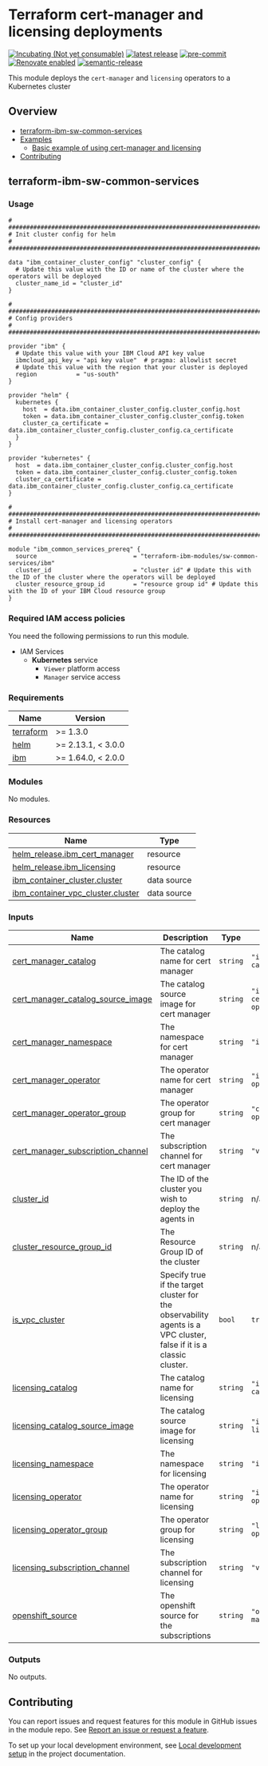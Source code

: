 <!-- Update this title with a descriptive name. Use sentence case. -->
# Terraform cert-manager and licensing deployments

<!--
Update status and "latest release" badges:
  1. For the status options, see https://terraform-ibm-modules.github.io/documentation/#/badge-status
  2. Update the "latest release" badge to point to the correct module's repo. Replace "terraform-ibm-module-template" in two places.
-->
[![Incubating (Not yet consumable)](https://img.shields.io/badge/status-Incubating%20(Not%20yet%20consumable)-red)](https://terraform-ibm-modules.github.io/documentation/#/badge-status)
[![latest release](https://img.shields.io/github/v/release/terraform-ibm-modules/terraform-ibm-sw-common-services?logo=GitHub&sort=semver)](https://github.com/terraform-ibm-modules/terraform-ibm-sw-common-services/releases/latest)
[![pre-commit](https://img.shields.io/badge/pre--commit-enabled-brightgreen?logo=pre-commit&logoColor=white)](https://github.com/pre-commit/pre-commit)
[![Renovate enabled](https://img.shields.io/badge/renovate-enabled-brightgreen.svg)](https://renovatebot.com/)
[![semantic-release](https://img.shields.io/badge/%20%20%F0%9F%93%A6%F0%9F%9A%80-semantic--release-e10079.svg)](https://github.com/semantic-release/semantic-release)

<!--
Add a description of modules in this repo.
Expand on the repo short description in the .github/settings.yml file.

For information, see "Module names and descriptions" at
https://terraform-ibm-modules.github.io/documentation/#/implementation-guidelines?id=module-names-and-descriptions
-->

This module deploys the `cert-manager` and `licensing` operators to a Kubernetes cluster


<!-- The following content is automatically populated by the pre-commit hook -->
<!-- BEGIN OVERVIEW HOOK -->
## Overview
* [terraform-ibm-sw-common-services](#terraform-ibm-sw-common-services)
* [Examples](./examples)
    * [Basic example of using cert-manager and licensing](./examples/basic)
* [Contributing](#contributing)
<!-- END OVERVIEW HOOK -->


<!--
If this repo contains any reference architectures, uncomment the heading below and link to them.
(Usually in the `/reference-architectures` directory.)
See "Reference architecture" in the public documentation at
https://terraform-ibm-modules.github.io/documentation/#/implementation-guidelines?id=reference-architecture
-->
<!-- ## Reference architectures -->


<!-- Replace this heading with the name of the root level module (the repo name) -->
## terraform-ibm-sw-common-services

### Usage

<!--
Add an example of the use of the module in the following code block.

Use real values instead of "var.<var_name>" or other placeholder values
unless real values don't help users know what to change.
-->

```hcl
# ############################################################################
# Init cluster config for helm
# ############################################################################

data "ibm_container_cluster_config" "cluster_config" {
  # Update this value with the ID or name of the cluster where the operators will be deployed
  cluster_name_id = "cluster_id"
}

# ############################################################################
# Config providers
# ############################################################################

provider "ibm" {
  # Update this value with your IBM Cloud API key value
  ibmcloud_api_key = "api key value"  # pragma: allowlist secret
  # Update this value with the region that your cluster is deployed
  region           = "us-south"
}

provider "helm" {
  kubernetes {
    host  = data.ibm_container_cluster_config.cluster_config.host
    token = data.ibm_container_cluster_config.cluster_config.token
    cluster_ca_certificate = data.ibm_container_cluster_config.cluster_config.ca_certificate
  }
}

provider "kubernetes" {
  host  = data.ibm_container_cluster_config.cluster_config.host
  token = data.ibm_container_cluster_config.cluster_config.token
  cluster_ca_certificate = data.ibm_container_cluster_config.cluster_config.ca_certificate
}

# ############################################################################
# Install cert-manager and licensing operators
# ############################################################################

module "ibm_common_services_prereq" {
  source                           = "terraform-ibm-modules/sw-common-services/ibm"
  cluster_id                       = "cluster id" # Update this with the ID of the cluster where the operators will be deployed
  cluster_resource_group_id        = "resource group id" # Update this with the ID of your IBM Cloud resource group
}
```

### Required IAM access policies
You need the following permissions to run this module.

- IAM Services
  - **Kubernetes** service
      - `Viewer` platform access
      - `Manager` service access

<!-- PERMISSIONS REQUIRED TO RUN MODULE
If this module requires permissions, uncomment the following block and update
the sample permissions, following the format.
Replace the sample Account and IBM Cloud service names and roles with the
information in the console at
Manage > Access (IAM) > Access groups > Access policies.
-->

<!--
You need the following permissions to run this module:

- IAM services
    - **Sample IBM Cloud** service
        - `Editor` platform access
        - `Manager` platform access
- Account management services
    - **Sample account management** service
        - `Editor` platform access
-->

<!-- NO PERMISSIONS FOR MODULE
If no permissions are required for the module, uncomment the following
statement instead the previous block.
-->

<!-- No permissions are needed to run this module.-->


<!-- The following content is automatically populated by the pre-commit hook -->
<!-- BEGINNING OF PRE-COMMIT-TERRAFORM DOCS HOOK -->
### Requirements

| Name | Version |
|------|---------|
| <a name="requirement_terraform"></a> [terraform](#requirement\_terraform) | >= 1.3.0 |
| <a name="requirement_helm"></a> [helm](#requirement\_helm) | >= 2.13.1, < 3.0.0 |
| <a name="requirement_ibm"></a> [ibm](#requirement\_ibm) | >= 1.64.0, < 2.0.0 |

### Modules

No modules.

### Resources

| Name | Type |
|------|------|
| [helm_release.ibm_cert_manager](https://registry.terraform.io/providers/hashicorp/helm/latest/docs/resources/release) | resource |
| [helm_release.ibm_licensing](https://registry.terraform.io/providers/hashicorp/helm/latest/docs/resources/release) | resource |
| [ibm_container_cluster.cluster](https://registry.terraform.io/providers/IBM-Cloud/ibm/latest/docs/data-sources/container_cluster) | data source |
| [ibm_container_vpc_cluster.cluster](https://registry.terraform.io/providers/IBM-Cloud/ibm/latest/docs/data-sources/container_vpc_cluster) | data source |

### Inputs

| Name | Description | Type | Default | Required |
|------|-------------|------|---------|:--------:|
| <a name="input_cert_manager_catalog"></a> [cert\_manager\_catalog](#input\_cert\_manager\_catalog) | The catalog name for cert manager | `string` | `"ibm-cert-manager-catalog"` | no |
| <a name="input_cert_manager_catalog_source_image"></a> [cert\_manager\_catalog\_source\_image](#input\_cert\_manager\_catalog\_source\_image) | The catalog source image for cert manager | `string` | `"icr.io/cpopen/ibm-cert-manager-operator-catalog"` | no |
| <a name="input_cert_manager_namespace"></a> [cert\_manager\_namespace](#input\_cert\_manager\_namespace) | The namespace for cert manager | `string` | `"ibm-cert-manager"` | no |
| <a name="input_cert_manager_operator"></a> [cert\_manager\_operator](#input\_cert\_manager\_operator) | The operator name for cert manager | `string` | `"ibm-cert-manager-operator"` | no |
| <a name="input_cert_manager_operator_group"></a> [cert\_manager\_operator\_group](#input\_cert\_manager\_operator\_group) | The operator group for cert manager | `string` | `"cert-manager-operatorgroup"` | no |
| <a name="input_cert_manager_subscription_channel"></a> [cert\_manager\_subscription\_channel](#input\_cert\_manager\_subscription\_channel) | The subscription channel for cert manager | `string` | `"v4.2"` | no |
| <a name="input_cluster_id"></a> [cluster\_id](#input\_cluster\_id) | The ID of the cluster you wish to deploy the agents in | `string` | n/a | yes |
| <a name="input_cluster_resource_group_id"></a> [cluster\_resource\_group\_id](#input\_cluster\_resource\_group\_id) | The Resource Group ID of the cluster | `string` | n/a | yes |
| <a name="input_is_vpc_cluster"></a> [is\_vpc\_cluster](#input\_is\_vpc\_cluster) | Specify true if the target cluster for the observability agents is a VPC cluster, false if it is a classic cluster. | `bool` | `true` | no |
| <a name="input_licensing_catalog"></a> [licensing\_catalog](#input\_licensing\_catalog) | The catalog name for licensing | `string` | `"ibm-licensing-catalog"` | no |
| <a name="input_licensing_catalog_source_image"></a> [licensing\_catalog\_source\_image](#input\_licensing\_catalog\_source\_image) | The catalog source image for licensing | `string` | `"icr.io/cpopen/ibm-licensing-catalog"` | no |
| <a name="input_licensing_namespace"></a> [licensing\_namespace](#input\_licensing\_namespace) | The namespace for licensing | `string` | `"ibm-licensing"` | no |
| <a name="input_licensing_operator"></a> [licensing\_operator](#input\_licensing\_operator) | The operator name for licensing | `string` | `"ibm-licensing-operator-app"` | no |
| <a name="input_licensing_operator_group"></a> [licensing\_operator\_group](#input\_licensing\_operator\_group) | The operator group for licensing | `string` | `"licensing-operatorgroup"` | no |
| <a name="input_licensing_subscription_channel"></a> [licensing\_subscription\_channel](#input\_licensing\_subscription\_channel) | The subscription channel for licensing | `string` | `"v4.2"` | no |
| <a name="input_openshift_source"></a> [openshift\_source](#input\_openshift\_source) | The openshift source for the subscriptions | `string` | `"openshift-marketplace"` | no |

### Outputs

No outputs.
<!-- END OF PRE-COMMIT-TERRAFORM DOCS HOOK -->

<!-- Leave this section as is so that your module has a link to local development environment set-up steps for contributors to follow -->
## Contributing

You can report issues and request features for this module in GitHub issues in the module repo. See [Report an issue or request a feature](https://github.com/terraform-ibm-modules/.github/blob/main/.github/SUPPORT.md).

To set up your local development environment, see [Local development setup](https://terraform-ibm-modules.github.io/documentation/#/local-dev-setup) in the project documentation.
